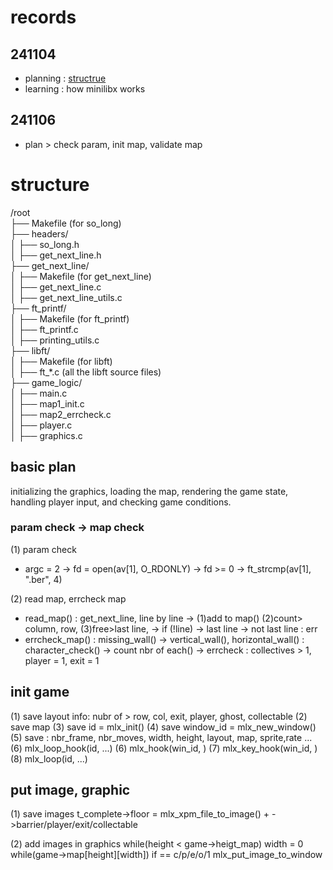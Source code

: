 # records

## 241104
- planning : [structrue](#structure)
- learning : how minilibx works

## 241106
- plan > check param, init map, validate map
# structure
/root  
├── Makefile (for so_long)  
├── headers/  
│   ├── so_long.h  
│   ├── get_next_line.h  
├── get_next_line/  
│   ├── Makefile (for get_next_line)  
│   ├── get_next_line.c  
│   ├── get_next_line_utils.c  
├── ft_printf/  
│   ├── Makefile (for ft_printf)  
│   ├── ft_printf.c  
│   ├── printing_utils.c  
├── libft/  
│   ├── Makefile (for libft)  
│   ├── ft_*.c (all the libft source files)  
├── game_logic/  
│   ├── main.c  
│   ├── map1_init.c  
│   ├── map2_errcheck.c  
│   ├── player.c  
│   ├── graphics.c  


## basic plan

initializing the graphics, loading the map, rendering the game state, handling player input, and checking game conditions.


### param check -> map check

(1) param check
- argc = 2 
    -> fd = open(av[1], O_RDONLY)
    -> fd >= 0
    -> ft_strcmp(av[1], ".ber", 4)

(2) read map, errcheck map
- read_map()
    : get_next_line, line by line
        -> (1)add to map() (2)count> column, row, (3)free>last line, 
        -> if (!line)
                -> last line
                -> not last line : err
- errcheck_map()
    : missing_wall() 
        -> vertical_wall(), horizontal_wall()
    : character_check() 
        -> count nbr of each()
        -> errcheck : collectives > 1, player = 1, exit = 1

## init game

(1) save layout info: nubr of > row, col, exit, player, ghost, collectable
(2) save map
(3) save id = mlx_init()
(4) save window_id = mlx_new_window()
(5) save : nbr_frame, nbr_moves, width, height, layout, map, sprite,rate ...
(6) mlx_loop_hook(id, ...)
(6) mlx_hook(win_id, )
(7) mlx_key_hook(win_id, )
(8) mlx_loop(id, ...)

## put image, graphic
(1) save images
    t_complete->floor = mlx_xpm_file_to_image()
    + ->barrier/player/exit/collectable

(2) add images in graphics
    while(height < game->heigt_map)
        width = 0
        while(game->map[height][width])
            if == c/p/e/o/1
                mlx_put_image_to_window